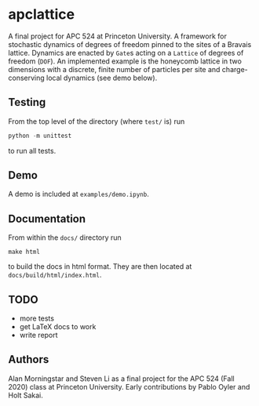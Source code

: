 # apclattice

A final project for APC 524 at Princeton University. A framework for stochastic dynamics of degrees of freedom pinned to the sites of a Bravais lattice. Dynamics are enacted by `Gate`s acting on a `Lattice` of degrees of freedom (`DOF`). An implemented example is the honeycomb lattice in two dimensions with a discrete, finite number of particles per site and charge-conserving local dynamics (see demo below).

## Testing

From the top level of the directory (where `test/` is) run

```python
python -m unittest
```

to run all tests.

## Demo

A demo is included at `examples/demo.ipynb`.

## Documentation

From within the `docs/` directory run

```shell
make html
```

to build the docs in html format. They are then located at `docs/build/html/index.html`.

## TODO
* more tests
* get LaTeX docs to work
* write report

## Authors

Alan Morningstar and Steven Li as a final project for the APC 524 (Fall 2020) class at Princeton University. Early contributions by Pablo Oyler and Holt Sakai.
